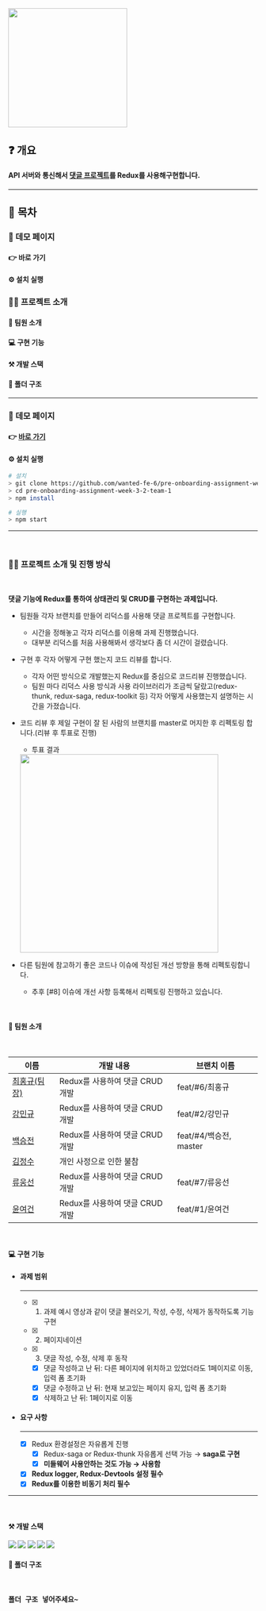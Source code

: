 ## <img src='https://user-images.githubusercontent.com/85447054/190890328-ba527a9c-6216-46e9-8e7e-45437174f0f6.png' width='240'/>

## ❓ 개요

#### API 서버와 통신해서 [댓글 프로젝트](https://younuk.notion.site/a8d75feeb90040a1b64bef5944664969)를  Redux를 사용해구현합니다.

---

## 📜 목차

### 🔗 데모 페이지

#### 👉 바로 가기

#### ⚙️ 설치 실행

### 💁‍♂️ 프로젝트 소개

#### 🤝 팀원 소개

#### 💻 구현 기능

#### ⚒️ 개발 스택

#### 🌲 폴더 구조

---

### 🔗 데모 페이지

#### 👉 [바로 가기](https://wanted-pre-onboarding-fe-6-3-1.vercel.app/)

#### ⚙️ 설치 실행

```bash
# 설치
> git clone https://github.com/wanted-fe-6/pre-onboarding-assignment-week-3-2-team-1.git
> cd pre-onboarding-assignment-week-3-2-team-1
> npm install

# 실행
> npm start
```

---
  <br/>
  
### 💁‍♂️ 프로젝트 소개 및 진행 방식

  <br/>

  **댓글 기능에 Redux를 통하여 상태관리 및 CRUD를 구현하는 과제입니다.**

  - 팀원들 각자 브랜치를 만들어 리덕스를 사용해 댓글 프로젝트를 구현합니다.
  
    - 시간을 정해놓고 각자 리덕스를 이용해 과제 진행했습니다.
    - 대부분 리덕스를 처음 사용해봐서 생각보다 좀 더 시간이 걸렸습니다.
  
  - 구현 후 각자 어떻게 구현 했는지 코드 리뷰를 합니다.
  
    - 각자 어떤 방식으로 개발했는지 Redux를 중심으로 코드리뷰 진행했습니다.
    - 팀원 마다 리덕스 사용 방식과 사용 라이브러리가 조금씩 달랐고(redux-thunk, redux-saga, redux-toolkit 등) 각자 어떻게 사용했는지 설명하는 시간을 가졌습니다.
  
  - 코드 리뷰 후 제일 구현이 잘 된 사람의 브랜치를 master로 머지한 후 리펙토링 합니다.(리뷰 후 투표로 진행)  
    - 투표 결과
     <img src="https://user-images.githubusercontent.com/77873651/190910947-49d00d18-e06f-4bd1-a68d-199e93a393d7.png"  width="400" />


  
  - 다른 팀원에 참고하기 좋은 코드나 이슈에 작성된 개선 방향을 통해 리펙토링합니다.
    - 추후 [#8] 이슈에 개선 사항 등록해서 리펙토링 진행하고 있습니다.
  
  
  
  
  
  <br/>
  
#### 🤝 팀원 소개

  <br/>

| 이름                                          | 개발 내용                       | 브랜치 이름        |
| --------------------------------------------- | ------------------------------- |-------------- |
| [최홍규(팀장)](https://github.com/gomgun-lab) | Redux를 사용하여 댓글 CRUD 개발 |  feat/#6/최홍규
| [강민규](https://github.com/kagrin97)         | Redux를 사용하여 댓글 CRUD 개발 | feat/#2/강민규
| [백승전](https://github.com/BaikSeungJeon)    | Redux를 사용하여 댓글 CRUD 개발 | feat/#4/백승전, master
| [김정수](https://github.com/sunpl13)          | 개인 사정으로 인한 불참         |   
| [류웅선](https://github.com/unsnruu)          | Redux를 사용하여 댓글 CRUD 개발 | feat/#7/류웅선
| [윤여건](https://github.com/kunnyCode)        | Redux를 사용하여 댓글 CRUD 개발 | feat/#1/윤여건

  <br/>
  
#### 💻 구현 기능  

- #### 과제 범위

  ***

  - [x] 1. 과제 예시 영상과 같이 댓글 불러오기, 작성, 수정, 삭제가 동작하도록 기능 구현

  - [x] 2. 페이지네이션
  - [x] 3. 댓글 작성, 수정, 삭제 후 동작
    - [x] 댓글 작성하고 난 뒤: 다른 페이지에 위치하고 있었더라도 1페이지로 이동, 입력 폼 초기화
    - [x] 댓글 수정하고 난 뒤: 현재 보고있는 페이지 유지, 입력 폼 초기화
    - [x] 삭제하고 난 뒤: 1페이지로 이동  

- #### 요구 사항

  ***

  - [x] Redux 환경설정은 자유롭게 진행
    - [x] Redux-saga or Redux-thunk 자유롭게 선택 가능 &rarr; <b>saga로 구현</br>
    - [x] 미들웨어 사용안하는 것도 가능 &rarr; <b>사용함</br>

  - [x] Redux logger, Redux-Devtools 설정 필수
  - [x] Redux를 이용한 비동기 처리 필수

---
  <br/>
  
#### ⚒️ 개발 스택  

<div>
<img src="https://img.shields.io/badge/React-61DAFB?style=for-the-badge&logo=react&logoColor=white"/>
<img src="https://img.shields.io/badge/Redux-764ABC?style=for-the-badge&logo=redux&logoColor=white"/>
<img src="https://img.shields.io/badge/Redux saga-999999?style=for-the-badge&logo=reduxsaga&logoColor=white"/>
<img src="https://img.shields.io/badge/JavaScript-F7DF1E?style=for-the-badge&logo=javascript&logoColor=white"/>
<img src="https://img.shields.io/badge/styled components-DB7093?style=for-the-badge&logo=styledcomponents&logoColor=white"/>
</div>

#### 🌲 폴더 구조  
  <br/>

<pre>
폴더 구조 넣어주세요~
</pre>
